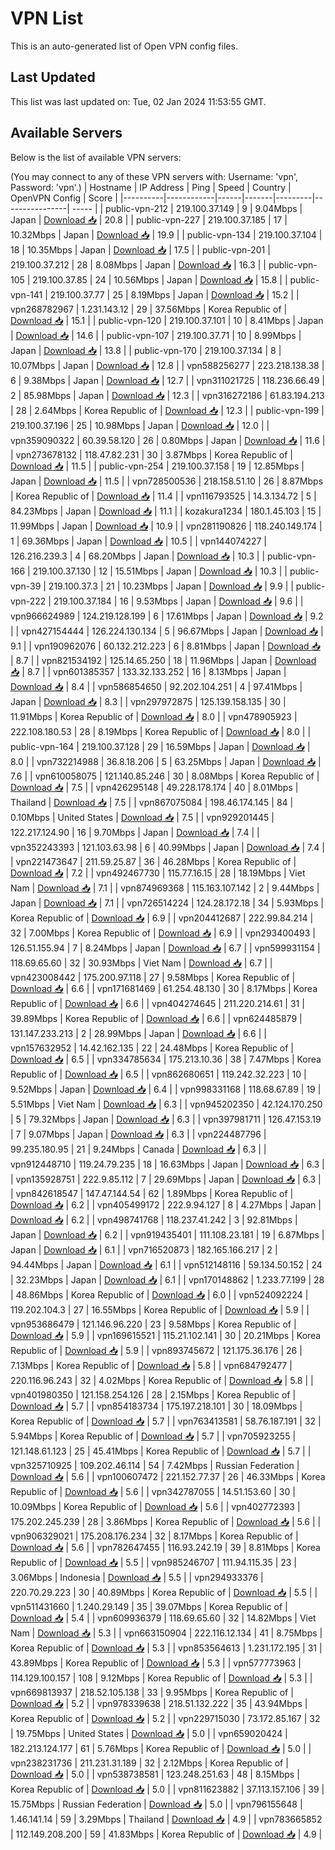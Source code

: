 # VPN List

This is an auto-generated list of Open VPN config files.

## Last Updated

This list was last updated on: Tue, 02 Jan 2024 11:53:55 GMT.

## Available Servers

Below is the list of available VPN servers:

(You may connect to any of these VPN servers with: Username: 'vpn', Password: 'vpn'.)
| Hostname | IP Address | Ping | Speed | Country | OpenVPN Config | Score |
|----------|------------|------|-------|---------|----------------| ----- |
| public-vpn-212 | 219.100.37.149 | 9 | 9.04Mbps | Japan | [Download 📥](./configs/server_0_JP.ovpn) | 20.8 |
| public-vpn-227 | 219.100.37.185 | 17 | 10.32Mbps | Japan | [Download 📥](./configs/server_1_JP.ovpn) | 19.9 |
| public-vpn-134 | 219.100.37.104 | 18 | 10.35Mbps | Japan | [Download 📥](./configs/server_2_JP.ovpn) | 17.5 |
| public-vpn-201 | 219.100.37.212 | 28 | 8.08Mbps | Japan | [Download 📥](./configs/server_3_JP.ovpn) | 16.3 |
| public-vpn-105 | 219.100.37.85 | 24 | 10.56Mbps | Japan | [Download 📥](./configs/server_4_JP.ovpn) | 15.8 |
| public-vpn-141 | 219.100.37.77 | 25 | 8.19Mbps | Japan | [Download 📥](./configs/server_5_JP.ovpn) | 15.2 |
| vpn268782967 | 1.231.143.12 | 29 | 37.56Mbps | Korea Republic of | [Download 📥](./configs/server_6_KR.ovpn) | 15.1 |
| public-vpn-120 | 219.100.37.101 | 10 | 8.41Mbps | Japan | [Download 📥](./configs/server_7_JP.ovpn) | 14.6 |
| public-vpn-107 | 219.100.37.71 | 10 | 8.99Mbps | Japan | [Download 📥](./configs/server_8_JP.ovpn) | 13.8 |
| public-vpn-170 | 219.100.37.134 | 8 | 10.07Mbps | Japan | [Download 📥](./configs/server_9_JP.ovpn) | 12.8 |
| vpn588256277 | 223.218.138.38 | 6 | 9.38Mbps | Japan | [Download 📥](./configs/server_10_JP.ovpn) | 12.7 |
| vpn311021725 | 118.236.66.49 | 2 | 85.98Mbps | Japan | [Download 📥](./configs/server_11_JP.ovpn) | 12.3 |
| vpn316272186 | 61.83.194.213 | 28 | 2.64Mbps | Korea Republic of | [Download 📥](./configs/server_12_KR.ovpn) | 12.3 |
| public-vpn-199 | 219.100.37.196 | 25 | 10.98Mbps | Japan | [Download 📥](./configs/server_13_JP.ovpn) | 12.0 |
| vpn359090322 | 60.39.58.120 | 26 | 0.80Mbps | Japan | [Download 📥](./configs/server_14_JP.ovpn) | 11.6 |
| vpn273678132 | 118.47.82.231 | 30 | 3.87Mbps | Korea Republic of | [Download 📥](./configs/server_15_KR.ovpn) | 11.5 |
| public-vpn-254 | 219.100.37.158 | 19 | 12.85Mbps | Japan | [Download 📥](./configs/server_16_JP.ovpn) | 11.5 |
| vpn728500536 | 218.158.51.10 | 26 | 8.87Mbps | Korea Republic of | [Download 📥](./configs/server_17_KR.ovpn) | 11.4 |
| vpn116793525 | 14.3.134.72 | 5 | 84.23Mbps | Japan | [Download 📥](./configs/server_18_JP.ovpn) | 11.1 |
| kozakura1234 | 180.1.45.103 | 15 | 11.99Mbps | Japan | [Download 📥](./configs/server_19_JP.ovpn) | 10.9 |
| vpn281190826 | 118.240.149.174 | 1 | 69.36Mbps | Japan | [Download 📥](./configs/server_20_JP.ovpn) | 10.5 |
| vpn144074227 | 126.216.239.3 | 4 | 68.20Mbps | Japan | [Download 📥](./configs/server_21_JP.ovpn) | 10.3 |
| public-vpn-166 | 219.100.37.130 | 12 | 15.51Mbps | Japan | [Download 📥](./configs/server_22_JP.ovpn) | 10.3 |
| public-vpn-39 | 219.100.37.3 | 21 | 10.23Mbps | Japan | [Download 📥](./configs/server_23_JP.ovpn) | 9.9 |
| public-vpn-222 | 219.100.37.184 | 16 | 9.53Mbps | Japan | [Download 📥](./configs/server_24_JP.ovpn) | 9.6 |
| vpn966624989 | 124.219.128.199 | 6 | 17.61Mbps | Japan | [Download 📥](./configs/server_25_JP.ovpn) | 9.2 |
| vpn427154444 | 126.224.130.134 | 5 | 96.67Mbps | Japan | [Download 📥](./configs/server_26_JP.ovpn) | 9.1 |
| vpn190962076 | 60.132.212.223 | 6 | 8.81Mbps | Japan | [Download 📥](./configs/server_27_JP.ovpn) | 8.7 |
| vpn821534192 | 125.14.65.250 | 18 | 11.96Mbps | Japan | [Download 📥](./configs/server_28_JP.ovpn) | 8.7 |
| vpn601385357 | 133.32.133.252 | 16 | 8.13Mbps | Japan | [Download 📥](./configs/server_29_JP.ovpn) | 8.4 |
| vpn586854650 | 92.202.104.251 | 4 | 97.41Mbps | Japan | [Download 📥](./configs/server_30_JP.ovpn) | 8.3 |
| vpn297972875 | 125.139.158.135 | 30 | 11.91Mbps | Korea Republic of | [Download 📥](./configs/server_31_KR.ovpn) | 8.0 |
| vpn478905923 | 222.108.180.53 | 28 | 8.19Mbps | Korea Republic of | [Download 📥](./configs/server_32_KR.ovpn) | 8.0 |
| public-vpn-164 | 219.100.37.128 | 29 | 16.59Mbps | Japan | [Download 📥](./configs/server_33_JP.ovpn) | 8.0 |
| vpn732214988 | 36.8.18.206 | 5 | 63.25Mbps | Japan | [Download 📥](./configs/server_34_JP.ovpn) | 7.6 |
| vpn610058075 | 121.140.85.246 | 30 | 8.08Mbps | Korea Republic of | [Download 📥](./configs/server_35_KR.ovpn) | 7.5 |
| vpn426295148 | 49.228.178.174 | 40 | 8.01Mbps | Thailand | [Download 📥](./configs/server_36_TH.ovpn) | 7.5 |
| vpn867075084 | 198.46.174.145 | 84 | 0.10Mbps | United States | [Download 📥](./configs/server_37_US.ovpn) | 7.5 |
| vpn929201445 | 122.217.124.90 | 16 | 9.70Mbps | Japan | [Download 📥](./configs/server_38_JP.ovpn) | 7.4 |
| vpn352243393 | 121.103.63.98 | 6 | 40.99Mbps | Japan | [Download 📥](./configs/server_39_JP.ovpn) | 7.4 |
| vpn221473647 | 211.59.25.87 | 36 | 46.28Mbps | Korea Republic of | [Download 📥](./configs/server_40_KR.ovpn) | 7.2 |
| vpn492467730 | 115.77.16.15 | 28 | 18.19Mbps | Viet Nam | [Download 📥](./configs/server_41_VN.ovpn) | 7.1 |
| vpn874969368 | 115.163.107.142 | 2 | 9.44Mbps | Japan | [Download 📥](./configs/server_42_JP.ovpn) | 7.1 |
| vpn726514224 | 124.28.172.18 | 34 | 5.93Mbps | Korea Republic of | [Download 📥](./configs/server_43_KR.ovpn) | 6.9 |
| vpn204412687 | 222.99.84.214 | 32 | 7.00Mbps | Korea Republic of | [Download 📥](./configs/server_44_KR.ovpn) | 6.9 |
| vpn293400493 | 126.51.155.94 | 7 | 8.24Mbps | Japan | [Download 📥](./configs/server_45_JP.ovpn) | 6.7 |
| vpn599931154 | 118.69.65.60 | 32 | 30.93Mbps | Viet Nam | [Download 📥](./configs/server_46_VN.ovpn) | 6.7 |
| vpn423008442 | 175.200.97.118 | 27 | 9.58Mbps | Korea Republic of | [Download 📥](./configs/server_47_KR.ovpn) | 6.6 |
| vpn171681469 | 61.254.48.130 | 30 | 8.17Mbps | Korea Republic of | [Download 📥](./configs/server_48_KR.ovpn) | 6.6 |
| vpn404274645 | 211.220.214.61 | 31 | 39.89Mbps | Korea Republic of | [Download 📥](./configs/server_49_KR.ovpn) | 6.6 |
| vpn624485879 | 131.147.233.213 | 2 | 28.99Mbps | Japan | [Download 📥](./configs/server_50_JP.ovpn) | 6.6 |
| vpn157632952 | 14.42.162.135 | 22 | 24.48Mbps | Korea Republic of | [Download 📥](./configs/server_51_KR.ovpn) | 6.5 |
| vpn334785634 | 175.213.10.36 | 38 | 7.47Mbps | Korea Republic of | [Download 📥](./configs/server_52_KR.ovpn) | 6.5 |
| vpn862680651 | 119.242.32.223 | 10 | 9.52Mbps | Japan | [Download 📥](./configs/server_53_JP.ovpn) | 6.4 |
| vpn998331168 | 118.68.67.89 | 19 | 5.51Mbps | Viet Nam | [Download 📥](./configs/server_54_VN.ovpn) | 6.3 |
| vpn945202350 | 42.124.170.250 | 5 | 79.32Mbps | Japan | [Download 📥](./configs/server_55_JP.ovpn) | 6.3 |
| vpn397981711 | 126.47.153.19 | 7 | 9.07Mbps | Japan | [Download 📥](./configs/server_56_JP.ovpn) | 6.3 |
| vpn224487796 | 99.235.180.95 | 21 | 9.24Mbps | Canada | [Download 📥](./configs/server_57_CA.ovpn) | 6.3 |
| vpn912448710 | 119.24.79.235 | 18 | 16.63Mbps | Japan | [Download 📥](./configs/server_58_JP.ovpn) | 6.3 |
| vpn135928751 | 222.9.85.112 | 7 | 29.69Mbps | Japan | [Download 📥](./configs/server_59_JP.ovpn) | 6.3 |
| vpn842618547 | 147.47.144.54 | 62 | 1.89Mbps | Korea Republic of | [Download 📥](./configs/server_60_KR.ovpn) | 6.2 |
| vpn405499172 | 222.9.94.127 | 8 | 4.27Mbps | Japan | [Download 📥](./configs/server_61_JP.ovpn) | 6.2 |
| vpn498741768 | 118.237.41.242 | 3 | 92.81Mbps | Japan | [Download 📥](./configs/server_62_JP.ovpn) | 6.2 |
| vpn919435401 | 111.108.23.181 | 19 | 6.87Mbps | Japan | [Download 📥](./configs/server_63_JP.ovpn) | 6.1 |
| vpn716520873 | 182.165.166.217 | 2 | 94.44Mbps | Japan | [Download 📥](./configs/server_64_JP.ovpn) | 6.1 |
| vpn512148116 | 59.134.50.152 | 24 | 32.23Mbps | Japan | [Download 📥](./configs/server_65_JP.ovpn) | 6.1 |
| vpn170148862 | 1.233.77.199 | 28 | 48.86Mbps | Korea Republic of | [Download 📥](./configs/server_66_KR.ovpn) | 6.0 |
| vpn524092224 | 119.202.104.3 | 27 | 16.55Mbps | Korea Republic of | [Download 📥](./configs/server_67_KR.ovpn) | 5.9 |
| vpn953686479 | 121.146.96.220 | 23 | 9.58Mbps | Korea Republic of | [Download 📥](./configs/server_68_KR.ovpn) | 5.9 |
| vpn169615521 | 115.21.102.141 | 30 | 20.21Mbps | Korea Republic of | [Download 📥](./configs/server_69_KR.ovpn) | 5.9 |
| vpn893745672 | 121.175.36.176 | 26 | 7.13Mbps | Korea Republic of | [Download 📥](./configs/server_70_KR.ovpn) | 5.8 |
| vpn684792477 | 220.116.96.243 | 32 | 4.02Mbps | Korea Republic of | [Download 📥](./configs/server_71_KR.ovpn) | 5.8 |
| vpn401980350 | 121.158.254.126 | 28 | 2.15Mbps | Korea Republic of | [Download 📥](./configs/server_72_KR.ovpn) | 5.7 |
| vpn854183734 | 175.197.218.101 | 30 | 18.09Mbps | Korea Republic of | [Download 📥](./configs/server_73_KR.ovpn) | 5.7 |
| vpn763413581 | 58.76.187.191 | 32 | 5.94Mbps | Korea Republic of | [Download 📥](./configs/server_74_KR.ovpn) | 5.7 |
| vpn705923255 | 121.148.61.123 | 25 | 45.41Mbps | Korea Republic of | [Download 📥](./configs/server_75_KR.ovpn) | 5.7 |
| vpn325710925 | 109.202.46.114 | 54 | 7.42Mbps | Russian Federation | [Download 📥](./configs/server_76_RU.ovpn) | 5.6 |
| vpn100607472 | 221.152.77.37 | 26 | 46.33Mbps | Korea Republic of | [Download 📥](./configs/server_77_KR.ovpn) | 5.6 |
| vpn342787055 | 14.51.153.60 | 30 | 10.09Mbps | Korea Republic of | [Download 📥](./configs/server_78_KR.ovpn) | 5.6 |
| vpn402772393 | 175.202.245.239 | 28 | 3.86Mbps | Korea Republic of | [Download 📥](./configs/server_79_KR.ovpn) | 5.6 |
| vpn906329021 | 175.208.176.234 | 32 | 8.17Mbps | Korea Republic of | [Download 📥](./configs/server_80_KR.ovpn) | 5.6 |
| vpn782647455 | 116.93.242.19 | 39 | 8.81Mbps | Korea Republic of | [Download 📥](./configs/server_81_KR.ovpn) | 5.5 |
| vpn985246707 | 111.94.115.35 | 23 | 3.06Mbps | Indonesia | [Download 📥](./configs/server_82_ID.ovpn) | 5.5 |
| vpn294933376 | 220.70.29.223 | 30 | 40.89Mbps | Korea Republic of | [Download 📥](./configs/server_83_KR.ovpn) | 5.5 |
| vpn511431660 | 1.240.29.149 | 35 | 39.07Mbps | Korea Republic of | [Download 📥](./configs/server_84_KR.ovpn) | 5.4 |
| vpn609936379 | 118.69.65.60 | 32 | 14.82Mbps | Viet Nam | [Download 📥](./configs/server_85_VN.ovpn) | 5.3 |
| vpn663150904 | 222.116.12.134 | 41 | 8.75Mbps | Korea Republic of | [Download 📥](./configs/server_86_KR.ovpn) | 5.3 |
| vpn853564613 | 1.231.172.195 | 31 | 43.89Mbps | Korea Republic of | [Download 📥](./configs/server_87_KR.ovpn) | 5.3 |
| vpn577773963 | 114.129.100.157 | 108 | 9.12Mbps | Korea Republic of | [Download 📥](./configs/server_88_KR.ovpn) | 5.3 |
| vpn669813937 | 218.52.105.138 | 33 | 9.95Mbps | Korea Republic of | [Download 📥](./configs/server_89_KR.ovpn) | 5.2 |
| vpn978339638 | 218.51.132.222 | 35 | 43.94Mbps | Korea Republic of | [Download 📥](./configs/server_90_KR.ovpn) | 5.2 |
| vpn229715030 | 73.172.85.167 | 32 | 19.75Mbps | United States | [Download 📥](./configs/server_91_US.ovpn) | 5.0 |
| vpn659020424 | 182.213.124.177 | 61 | 5.76Mbps | Korea Republic of | [Download 📥](./configs/server_92_KR.ovpn) | 5.0 |
| vpn238231736 | 211.231.31.189 | 32 | 2.12Mbps | Korea Republic of | [Download 📥](./configs/server_93_KR.ovpn) | 5.0 |
| vpn538738581 | 123.248.251.63 | 48 | 8.15Mbps | Korea Republic of | [Download 📥](./configs/server_94_KR.ovpn) | 5.0 |
| vpn811623882 | 37.113.157.106 | 39 | 15.75Mbps | Russian Federation | [Download 📥](./configs/server_95_RU.ovpn) | 5.0 |
| vpn796155648 | 1.46.141.14 | 59 | 3.29Mbps | Thailand | [Download 📥](./configs/server_96_TH.ovpn) | 4.9 |
| vpn783665852 | 112.149.208.200 | 59 | 41.83Mbps | Korea Republic of | [Download 📥](./configs/server_97_KR.ovpn) | 4.9 |
